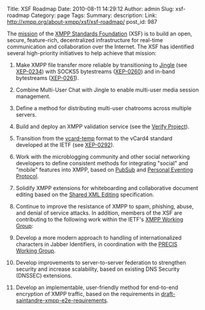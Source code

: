 Title: XSF Roadmap
Date: 2010-08-11 14:29:12
Author: admin
Slug: xsf-roadmap
Category: page
Tags: 
Summary: description:
Link: http://xmpp.org/about-xmpp/xsf/xsf-roadmap/
post_id: 987


The [mission](/about-xmpp/xsf/xsf-mission/) of the [XMPP Standards Foundation](/about-xmpp/xsf/) (XSF) is to build an open, secure, feature-rich, decentralized infrastructure for real-time communication and collaboration over the Internet. The XSF has identified several high-priority initiatives to help achieve that mission:

1. Make XMPP file transfer more reliable by transitioning to [Jingle](/tech/jingle.shtml) (see [XEP-0234](http://www.xmpp.org/extensions/xep-0234.html)) with SOCKS5 bytestreams ([XEP-0260](http://www.xmpp.org/extensions/xep-0260.html)) and in-band bytestreams ([XEP-0261](http://www.xmpp.org/extensions/xep-0261.html)).
2. Combine Multi-User Chat with Jingle to enable multi-user media session management.
3. Define a method for distributing multi-user chatrooms across multiple servers.
4. Build and deploy an XMPP validation service (see the [Verify Project](http://wiki.xmpp.org/web/Verify)).
5. Transition from the [vcard-temp](/extensions/xep-0054.html) format to the vCard4 standard developed at the IETF (see [XEP-0292](/extensions/xep-0292.html)).
6. Work with the microblogging community and other social networking developers to define consistent methods for integrating "social" and "mobile" features into XMPP, based on [PubSub](/extensions/xep-0060.html) and [Personal Eventing Protocol](/extensions/xep-0163.html).
7. Solidify XMPP extensions for whiteboarding and collaborative document editing based on the [Shared XML Editing](/extensions/xep-0284.html) specification.
8. Continue to improve the resistance of XMPP to spam, phishing, abuse, and denial of service attacks.
In addition, members of the XSF are contributing to the following work within the IETF's [XMPP Working Group](http://tools.ietf.org/wg/xmpp/):

1. Develop a more modern approach to handling of internationalized characters in Jabber Identifiers, in coordination with the [PRECIS Working Group](http://tools.ietf.org/wg/precis/).
2. Develop improvements to server-to-server federation to strengthen security and increase scalability, based on existing DNS Security (DNSSEC) extensions.
3. Develop an implementable, user-friendly method for end-to-end encryption of XMPP traffic, based on the requirements in [draft-saintandre-xmpp-e2e-requirements](http://tools.ietf.org/html/draft-saintandre-xmpp-e2e-requirements).
